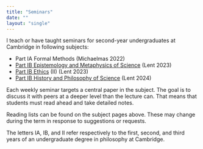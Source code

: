 ```yaml
---
title: "Seminars"
date: ""
layout: "single"
---
```


I teach or have taught seminars for second-year undergraduates at Cambridge in following subjects: 

- Part IA Formal Methods (Michaelmas 2022)
- [Part IB Epistemology and Metaphysics of Science](ems/) (Lent 2023)
- [Part IB Ethics](ethics/) (II) (Lent 2023)
- [Part IB History and Philosophy of Science](hap/) (Lent 2024)
<!-- - [Part IA Set Texts: Ethics and Political Philosophy]() -->

Each weekly seminar targets a central paper in the subject. The goal is to discuss it with peers at a deeper level than the lecture can. That means that students must read ahead and take detailed notes. 

Reading lists can be found on the subject pages above. These may change during the term in response to suggestions or requests. 

The letters IA, IB, and II refer respectively to the first, second, and third years of an undergraduate degree in philosophy at Cambridge. 